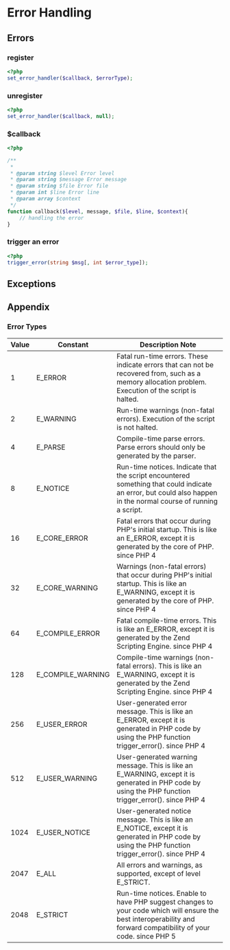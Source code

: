 # Error Handling

## Errors

### register

```php
<?php
set_error_handler($callback, $errorType);
```

### unregister

```php
<?php
set_error_handler($callback, null);
```

### $callback

```php
<?php

/**
 *
 * @param string $level Error level
 * @param string $message Error message
 * @param string $file Error file
 * @param int $line Error line
 * @param array $context
 */
function callback($level, message, $file, $line, $context){
    // handling the error
}
```

### trigger an error

```php
<?php
trigger_error(string $msg[, int $error_type]);
```


## Exceptions


## Appendix

### Error Types



Value   | Constant | Description Note
--- | --- | ---
1   | E_ERROR   | Fatal run-time errors. These indicate errors that can not be recovered from, such as a memory allocation problem. Execution of the script is halted.
2   | E_WARNING | Run-time warnings (non-fatal errors). Execution of the script is not halted.    
4   | E_PARSE   | Compile-time parse errors. Parse errors should only be generated by the parser. 
8   | E_NOTICE  | Run-time notices. Indicate that the script encountered something that could indicate an error, but could also happen in the normal course of running a script.
16  | E_CORE_ERROR  | Fatal errors that occur during PHP's initial startup. This is like an E_ERROR, except it is generated by the core of PHP.   since PHP 4
32  | E_CORE_WARNING    | Warnings (non-fatal errors) that occur during PHP's initial startup. This is like an E_WARNING, except it is generated by the core of PHP.  since PHP 4
64  | E_COMPILE_ERROR   | Fatal compile-time errors. This is like an E_ERROR, except it is generated by the Zend Scripting Engine.    since PHP 4
128 | E_COMPILE_WARNING | Compile-time warnings (non-fatal errors). This is like an E_WARNING, except it is generated by the Zend Scripting Engine.   since PHP 4
256 | E_USER_ERROR  | User-generated error message. This is like an E_ERROR, except it is generated in PHP code by using the PHP function trigger_error().    since PHP 4
512 | E_USER_WARNING| User-generated warning message. This is like an E_WARNING, except it is generated in PHP code by using the PHP function trigger_error().    since PHP 4
1024| E_USER_NOTICE | User-generated notice message. This is like an E_NOTICE, except it is generated in PHP code by using the PHP function trigger_error().  since PHP 4
2047| E_ALL | All errors and warnings, as supported, except of level E_STRICT.
2048| E_STRICT  | Run-time notices. Enable to have PHP suggest changes to your code which will ensure the best interoperability and forward compatibility of your code.   since PHP 5

